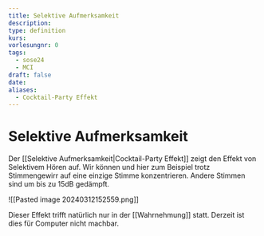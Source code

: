 ```yaml
---
title: Selektive Aufmerksamkeit
description: 
type: definition
kurs: 
vorlesungnr: 0
tags:
  - sose24
  - MCI
draft: false
date: 
aliases:
  - Cocktail-Party Effekt
---
```


# Selektive Aufmerksamkeit

Der [[Selektive Aufmerksamkeit|Cocktail-Party Effekt]] zeigt den Effekt von Selektivem Hören auf. Wir können und hier zum Beispiel trotz Stimmengewirr auf eine einzige Stimme konzentrieren. Andere Stimmen sind um bis zu 15dB gedämpft.

![[Pasted image 20240312152559.png]]

Dieser Effekt trifft natürlich nur in der [[Wahrnehmung]] statt. Derzeit ist dies für Computer nicht machbar. 